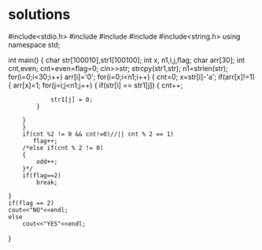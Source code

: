 # solutions
#include<stdio.h>
#include<iostream>
#include<cstring>
#include<string>
#include<string.h>
using namespace std;

int main()
{
    char str[100010],str1[100100];
    int x, n1,i,j,flag;
    char arr[30];
    int cnt,even;
    cnt=even=flag=0;
    cin>>str;
    strcpy(str1,str);
    n1=strlen(str);
    for(i=0;i<30;i++)
        arr[i]='0';
    for(i=0;i<n1;i++)
    {
        cnt=0;
        x=str[i]-'a';
        if(arr[x]!=1)
        {
        arr[x]=1;
        for(j=i;j<n1;j++)
        {
            if(str[i] == str1[j])
            {
                cnt++;

                str1[j] = 0;
            }

        }
        }
        if(cnt %2 != 0 && cnt!=0)//|| cnt % 2 == 1)
           flag++;
        /*else if(cnt % 2 != 0)
        {
            odd++;
        }*/
        if(flag==2)
            break;

    }
    if(flag == 2)
    cout<<"NO"<<endl;
    else
        cout<<"YES"<<endl;

}
